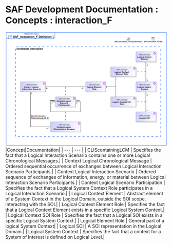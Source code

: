 # SAF Development Documentation : Concepts : interaction_F 
![SAF_interaction_F Definition.svg](./diagrams/SAF_interaction_F-Definition.svg)
|Concept|Documentation|
| --- | --- |
| CLIScontainingLCM | Specifies the fact that a Logical Interaction Scenario contains one or more Logical Chronological Messages.|
| Context Logical Chronological Message | Ordered sequential occurrence of exchanges between Logical Interaction Scenario Participants.|
| Context Logical Interaction Scenario | Ordered sequence of exchanges of information, energy, or material between Logical Interaction Scenario Participants.|
| Context Logical Scenario Participation | Specifies the fact that a Logical System Context Role participates in a Logical Interaction Scenario.|
| Logical Context Element | Abstract element of a System Context in the Logical Domain, outside the SOI scope, interacting with the SOI.|
| Logical Context Element Role | Specifies the fact that a Logical Context Element exists in a specific Logical System Context.|
| Logical Context SOI Role | Specifies the fact that a Logical SOI exists in a specific Logical System Context.|
| Logical Element Role | General part of a logical System Context|
| Logical SOI | A SOI representation in the Logical Domain.|
| Logical System Context | Specifies the fact that a context for a System of Interest is defined on Logical Level.|
